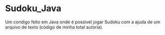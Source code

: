 # Sudoku_Java
Um condigo feito em Java onde é possivel jogar Sudoku com a ajuda de um arquivo de texto (código de minha total autoria). 
